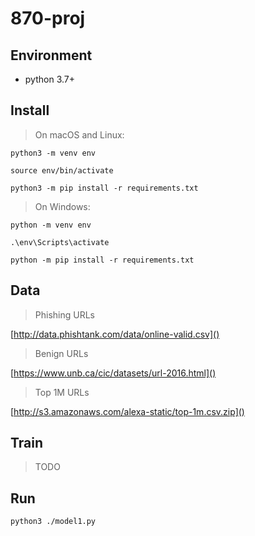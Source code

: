 # 870-proj

## Environment

- python 3.7+


## Install

> On macOS and Linux:

```
python3 -m venv env

source env/bin/activate

python3 -m pip install -r requirements.txt
```

> On Windows:

```
python -m venv env

.\env\Scripts\activate

python -m pip install -r requirements.txt
```
## Data
> Phishing URLs

[http://data.phishtank.com/data/online-valid.csv]()

> Benign URLs

[https://www.unb.ca/cic/datasets/url-2016.html]()
> Top 1M URLs

[http://s3.amazonaws.com/alexa-static/top-1m.csv.zip]()

## Train

>TODO

## Run
```
python3 ./model1.py
```